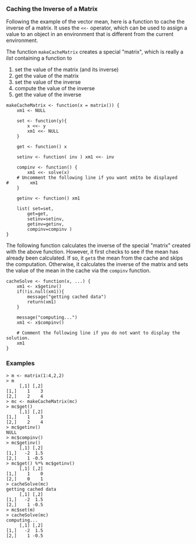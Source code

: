 ### Caching the Inverse of a Matrix

Following the example of the vector mean, here is a function to cache
the inverse of a matrix. It uses the `<<-` operator, which can be used to
assign a value to an object in an environment that is different from the
current environment.

The function `makeCacheMatrix` creates a special "matrix", which is
really a *list* containing a function to

1.  set the value of the matrix (and its inverse)
2.  get the value of the matrix
3.  set the value of the inverse
4.  compute the value of the inverse
5.  get the value of the inverse

<!-- -->

	makeCacheMatrix <- function(x = matrix()) {
    	xm1 <- NULL

    	set <- function(y){
    	    x <<- y
        	xm1 <<- NULL
    	}

    	get <- function() x

	    setinv <- function( inv ) xm1 <<- inv

 		compinv <- function() {
    	    xm1 <<- solve(x)
    	# Uncomment the following line if you want xm1to be displayed
	#        xm1
    	}

	    getinv <- function() xm1

	    list( set=set,
   			get=get,
    		setinv=setinv,
        	getinv=getinv,
            compinv=compinv )
	}

The following function calculates the inverse of the special "matrix"
created with the above function. However, it first checks to see if the
mean has already been calculated. If so, it `get`s the mean from the
cache and skips the computation. Otherwise, it calculates the inverse of
the matrix and sets the value of the mean in the cache via the `compinv`
function.

	cacheSolve <- function(x, ...) {
	    xm1 <- x$getinv()
   	 	if(!is.null(xm1)){
        	message("getting cached data")
        	return(xm1)
    	}

    	message("computing...")
    	xm1 <- x$compinv()

    	# Comment the following line if you do not want to display the solution.
    	xm1
	}

### Examples

	> m <- matrix(1:4,2,2)
	> m
	     [,1] [,2]
	[1,]    1    3
	[2,]    2    4
	> mc <- makeCacheMatrix(mc)
	> mc$get()
    	 [,1] [,2]
	[1,]    1    3
	[2,]    2    4
	> mc$getinv()
	NULL
	> mc$compinv()
	> mc$getinv()
	     [,1] [,2]
	[1,]   -2  1.5
	[2,]    1 -0.5
	> mc$get() %*% mc$getinv()
    	 [,1] [,2]
	[1,]    1    0
	[2,]    0    1
	> cacheSolve(mc)
	getting cached data
    	 [,1] [,2]
	[1,]   -2  1.5
	[2,]    1 -0.5
	> mc$set(m)
	> cacheSolve(mc)
	computing...
    	 [,1] [,2]
	[1,]   -2  1.5
	[2,]    1 -0.5
	
	
	
	
	
	
	